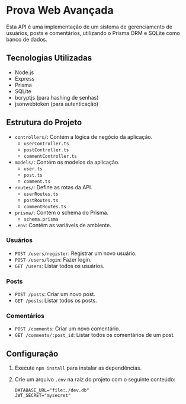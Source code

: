 # Prova Web Avançada

Esta API é uma implementação de um sistema de gerenciamento de usuários, posts e comentários, utilizando o Prisma ORM e SQLite como banco de dados.

## Tecnologias Utilizadas

- Node.js
- Express
- Prisma
- SQLite
- bcryptjs (para hashing de senhas)
- jsonwebtoken (para autenticação)

## Estrutura do Projeto

- `controllers/`: Contém a lógica de negócio da aplicação.
  - `userController.ts`
  - `postController.ts`
  - `commentController.ts`
- `models/`: Contém os modelos da aplicação.
  - `user.ts`
  - `post.ts`
  - `comment.ts`
- `routes/`: Define as rotas da API.
  - `userRoutes.ts`
  - `postRoutes.ts`
  - `commentRoutes.ts`
- `prisma/`: Contém o schema do Prisma.
  - `schema.prisma`
- `.env`: Contém as variáveis de ambiente.

### Usuários

- `POST /users/register`: Registrar um novo usuário.
- `POST /users/login`: Fazer login.
- `GET /users`: Listar todos os usuários.

### Posts

- `POST /posts`: Criar um novo post.
- `GET /posts`: Listar todos os posts.

### Comentários

- `POST /comments`: Criar um novo comentário.
- `GET /comments/:post_id`: Listar todos os comentários de um post.

## Configuração

1. Execute `npm install` para instalar as dependências.
2. Crie um arquivo `.env` na raiz do projeto com o seguinte conteúdo:

   ```plaintext
   DATABASE_URL="file:./dev.db"
   JWT_SECRET="mysecret"
